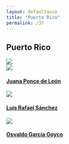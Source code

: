 ```yaml
---
layout: defaultauco
title: "Puerto Rico"
permalink: /37
---
```

<div class="container-0">
    <div class="container-title">
        <span class="country"><h2>Puerto Rico</h2></span>
        <div class="photo-co">
          <img src="https://www.worldatlas.com/r/w960-q80/upload/d2/45/3a/pr-01.png" >
    </div>
</div>
<!-- partial:index.partial.html -->
<div class="container">
  <div class="timeline clearfix">
  <div class="vertical-line">
  <div id="post-1" class="vesti-col timeline-post">
   <div class="vesti-content-wrapper">
     <div class="photo">
       <img src="https://sevenstories-prod.s3.amazonaws.com/images/000001/608/PoncedeLeon_Juana-f_large-580ff3dfdf303f4cd4b7663a40ce05bf.jpg">
       <div class="vesti-date-wrapper">
         <div class="vesti-date">
         </div>
       </div>
     </div>
     <div class="vesti-desc">
       <a class="desc-a" href="#">
         <h4><a href="/jpdeleon">Juana Ponce de León</a></h4>
       </a>
     </div>
   </div>
 </div>
 <div id="post-2" class="vesti-col timeline-post">
   <div class="vesti-content-wrapper">
     <div class="photo">
       <img src="https://www.elnuevodia.com/resizer/QhEURZn7i4UivlJcDbFTy5DTlKw=/1200x1200/filters:quality(75):format(jpeg):focal(900x600:910x590)/cloudfront-us-east-1.images.arcpublishing.com/gfrmedia/LGVSOO5QUBASVHM3T7HVGA6MJE.jpg">
       <div class="vesti-date-wrapper">
         <div class="vesti-date">
         </div>
       </div>
     </div>
     <div class="vesti-desc">
       <a class="desc-a" href="#">
         <h4><a href="/lrsanchez">Luis Rafael Sánchez</a></h4>
       </a>
     </div>
   </div>
 </div>
 <div id="post-3" class="vesti-col timeline-post">
   <div class="vesti-content-wrapper">
     <div class="photo">
       <img src="https://www.uprrp.edu/wp-content/uploads/2015/08/dr-garcia-goyco.jpg">
       <div class="vesti-date-wrapper">
         <div class="vesti-date">
         </div>
       </div>
     </div>
     <div class="vesti-desc">
       <a class="desc-a" href="#">
         <h4><a href="/oggoyco">Osvaldo García Goyco</a></h4>
       </a>
     </div>
   </div>
 </div>
    
    
<!-- partial -->
